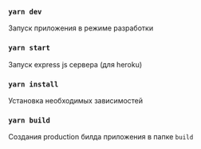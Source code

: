 ### `yarn dev`

Запуск приложения в режиме разработки

### `yarn start`

Запуск express js сервера (для heroku)

### `yarn install`

Установка необходимых зависимостей

### `yarn build`

Создания production билда приложения в папке `build`

